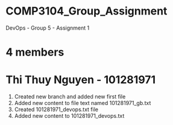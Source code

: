 # COMP3104_Group_Assignment
DevOps - Group 5 - Assignment 1
# 4 members
# Thi Thuy Nguyen - 101281971
1. Created new branch and added new first file 
2. Added new content to file text named 101281971_gb.txt
3. Created 101281971_devops.txt file
4. Added new content to 101281971_devops.txt